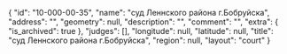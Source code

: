 {
    "id": "10-000-00-35",
    "name": "суд Леннского района г.Бобруйска",
    "address": "",
    "geometry": null,
    "description": "",
    "comment": "",
    "extra": {
        "is_archived": true
    },
    "judges": [],
    "longitude": null,
    "latitude": null,
    "title": "суд Леннского района г.Бобруйска",
    "region": null,
    "layout": "court"
}